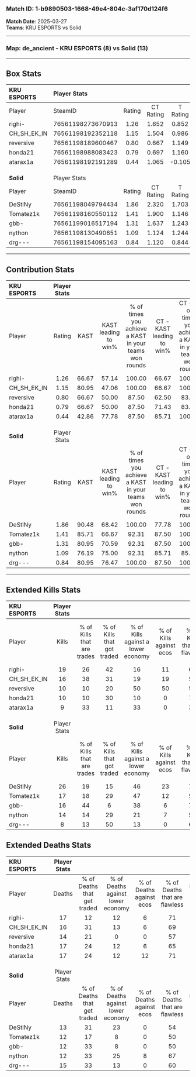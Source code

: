 ### Match ID: 1-b9890503-1668-49e4-804c-3af170d124f6  
**Match Date**: 2025-03-27  
**Teams**: KRU ESPORTS vs Solid  

---  

### **Map**: de_ancient - KRU ESPORTS (8) vs Solid (13)  
---  

## Box Stats  

| **KRU ESPORTS** | Player Stats      |        |           |          |       |       |       |         |        |      |     |
| :- | :- | :-: | :-: | :-: | :-: | :-: | :-: | :-: | :-: | :-: | :-: |
| Player          | SteamID           | Rating | CT Rating | T Rating | KAST  |  ADR  | Kills | Assists | Deaths | K/D  | HS% |
| righi-          | 76561198273670913 |  1.26  |   1.652   |  0.852   | 66.67 | 104.9 |  19   |    5    |   17   | 1.12 | 78  |
| CH_SH_EK_IN     | 76561198192352118 |  1.15  |   1.504   |  0.986   | 80.95 | 73.6  |  16   |    3    |   16   | 1.00 | 18  |
| reversive       | 76561198189600467 |  0.80  |   0.667   |  1.149   | 66.67 | 52.8  |  10   |    5    |   14   | 0.71 | 40  |
| honda21         | 76561198988083423 |  0.79  |   0.697   |  1.160   | 66.67 | 71.2  |  10   |    8    |   17   | 0.59 | 80  |
| atarax1a        | 76561198192191289 |  0.44  |   1.065   |  -0.105  | 42.86 | 37.5  |   9   |    2    |   17   | 0.53 | 22  |
|                 |                   |        |           |          |       |       |       |         |        |      |     |
|                 |                   |        |           |          |       |       |       |         |        |      |     |
|                 |                   |        |           |          |       |       |       |         |        |      |     |
| **Solid**       | Player Stats      |        |           |          |       |       |       |         |        |      |     |
| Player          | SteamID           | Rating | CT Rating | T Rating | KAST  |  ADR  | Kills | Assists | Deaths | K/D  | HS% |
| DeStlNy         | 76561198049794434 |  1.86  |   2.320   |  1.703   | 90.48 | 114.0 |  26   |    8    |   13   | 2.00 | 57  |
| Tomatez1k       | 76561198160550112 |  1.41  |   1.900   |  1.146   | 85.71 | 92.5  |  17   |    7    |   12   | 1.42 | 52  |
| gbb-            | 76561199016517194 |  1.31  |   1.637   |  1.243   | 80.95 | 86.1  |  16   |    6    |   12   | 1.33 | 43  |
| nython          | 76561198130490651 |  1.09  |   1.124   |  1.244   | 76.19 | 55.6  |  14   |    5    |   12   | 1.17 | 42  |
| drg---          | 76561198154095163 |  0.84  |   1.120   |  0.844   | 80.95 | 64.2  |   8   |    6    |   15   | 0.53 | 62  |
---  

## Contribution Stats  

| **KRU ESPORTS** | Player Stats |       |                      |                                                        |                           |                                                             |                          |                                                            |
| :- | :-: | :-: | :-: | :-: | :-: | :-: | :-: | :-: |
| Player          |    Rating    | KAST  | KAST leading to win% | % of times you achieve a KAST in your teams won rounds | CT - KAST leading to win% | CT - % of times you achieve a KAST in your teams won rounds | T - KAST leading to win% | T - % of times you achieve a KAST in your teams won rounds |
| righi-          |     1.26     | 66.67 |        57.14         |                         100.00                         |           66.67           |                           100.00                            |          40.00           |                           100.00                           |
| CH_SH_EK_IN     |     1.15     | 80.95 |        47.06         |                         100.00                         |           66.67           |                           100.00                            |          25.00           |                           100.00                           |
| reversive       |     0.80     | 66.67 |        50.00         |                         87.50                          |           62.50           |                            83.33                            |          33.33           |                           100.00                           |
| honda21         |     0.79     | 66.67 |        50.00         |                         87.50                          |           71.43           |                            83.33                            |          28.57           |                           100.00                           |
| atarax1a        |     0.44     | 42.86 |        77.78         |                         87.50                          |           85.71           |                           100.00                            |          50.00           |                           50.00                            |
|                 |              |       |                      |                                                        |                           |                                                             |                          |                                                            |
|                 |              |       |                      |                                                        |                           |                                                             |                          |                                                            |
|                 |              |       |                      |                                                        |                           |                                                             |                          |                                                            |
| **Solid**       | Player Stats |       |                      |                                                        |                           |                                                             |                          |                                                            |
| Player          |    Rating    | KAST  | KAST leading to win% | % of times you achieve a KAST in your teams won rounds | CT - KAST leading to win% | CT - % of times you achieve a KAST in your teams won rounds | T - KAST leading to win% | T - % of times you achieve a KAST in your teams won rounds |
| DeStlNy         |     1.86     | 90.48 |        68.42         |                         100.00                         |           77.78           |                           100.00                            |          60.00           |                           100.00                           |
| Tomatez1k       |     1.41     | 85.71 |        66.67         |                         92.31                          |           87.50           |                           100.00                            |          50.00           |                           83.33                            |
| gbb-            |     1.31     | 80.95 |        70.59         |                         92.31                          |           87.50           |                           100.00                            |          55.56           |                           83.33                            |
| nython          |     1.09     | 76.19 |        75.00         |                         92.31                          |           85.71           |                            85.71                            |          66.67           |                           100.00                           |
| drg---          |     0.84     | 80.95 |        76.47         |                         100.00                         |           87.50           |                           100.00                            |          66.67           |                           100.00                           |
---  

## Extended Kills Stats  

| **KRU ESPORTS** | Player Stats |                            |                            |                                    |                         |                              |                                 |                                       |                    |           |
| :- | :-: | :-: | :-: | :-: | :-: | :-: | :-: | :-: | :-: | :-: |
| Player          |    Kills     | % of Kills that are trades | % of Kills that got traded | % of Kills against a lower economy | % of Kills against ecos | % of Kills that are flawless | % of Kills that are close duels | % of Kills that are assisted by flash | Pistol Round Kills | AWP Kills |
| righi-          |      19      |             26             |             42             |                 16                 |           11            |              63              |               11                |                   0                   |         0          |     5     |
| CH_SH_EK_IN     |      16      |             38             |             31             |                 19                 |           19            |              56              |                0                |                   0                   |         0          |     0     |
| reversive       |      10      |             10             |             20             |                 50                 |           50            |              50              |                0                |                   0                   |         0          |     0     |
| honda21         |      10      |             10             |             30             |                 10                 |            0            |              70              |               10                |                   0                   |         0          |     4     |
| atarax1a        |      9       |             33             |             11             |                 33                 |            0            |              33              |               11                |                   0                   |         1          |     1     |
|                 |              |                            |                            |                                    |                         |                              |                                 |                                       |                    |           |
|                 |              |                            |                            |                                    |                         |                              |                                 |                                       |                    |           |
|                 |              |                            |                            |                                    |                         |                              |                                 |                                       |                    |           |
| **Solid**       | Player Stats |                            |                            |                                    |                         |                              |                                 |                                       |                    |           |
| Player          |    Kills     | % of Kills that are trades | % of Kills that got traded | % of Kills against a lower economy | % of Kills against ecos | % of Kills that are flawless | % of Kills that are close duels | % of Kills that are assisted by flash | Pistol Round Kills | AWP Kills |
| DeStlNy         |      26      |             19             |             15             |                 46                 |           23            |              73              |                0                |                   0                   |         0          |     1     |
| Tomatez1k       |      17      |             18             |             29             |                 47                 |           12            |              59              |                0                |                   0                   |         0          |     0     |
| gbb-            |      16      |             44             |             6              |                 38                 |            6            |              75              |                6                |                  19                   |         0          |     0     |
| nython          |      14      |             14             |             29             |                 21                 |            7            |              57              |                7                |                   0                   |         4          |     1     |
| drg---          |      8       |             13             |             50             |                 13                 |            0            |              63              |                0                |                   0                   |         0          |     0     |
## Extended Deaths Stats  

| **KRU ESPORTS** | Player Stats |                             |                                   |                          |                               |                            |                           |               |
| :- | :-: | :-: | :-: | :-: | :-: | :-: | :-: | :-: |
| Player          |    Deaths    | % of Deaths that get traded | % of Deaths against lower economy | % of Deaths against ecos | % of Deaths that are flawless | % of Deaths that are close | % of Deaths while blinded | Deaths to AWP |
| righi-          |      17      |             12              |                12                 |            6             |              71               |             6              |             6             |       1       |
| CH_SH_EK_IN     |      16      |             31              |                13                 |            6             |              69               |             0              |             6             |       1       |
| reversive       |      14      |             21              |                 0                 |            0             |              57               |             0              |             0             |       1       |
| honda21         |      17      |             24              |                12                 |            6             |              65               |             6              |             6             |       0       |
| atarax1a        |      17      |             24              |                12                 |            12            |              71               |             0              |             0             |       1       |
|                 |              |                             |                                   |                          |                               |                            |                           |               |
|                 |              |                             |                                   |                          |                               |                            |                           |               |
|                 |              |                             |                                   |                          |                               |                            |                           |               |
| **Solid**       | Player Stats |                             |                                   |                          |                               |                            |                           |               |
| Player          |    Deaths    | % of Deaths that get traded | % of Deaths against lower economy | % of Deaths against ecos | % of Deaths that are flawless | % of Deaths that are close | % of Deaths while blinded | Deaths to AWP |
| DeStlNy         |      13      |             31              |                23                 |            0             |              54               |             8              |             0             |       0       |
| Tomatez1k       |      12      |             17              |                 8                 |            0             |              50               |             0              |             0             |       0       |
| gbb-            |      12      |             33              |                 8                 |            0             |              50               |             8              |             0             |       0       |
| nython          |      12      |             33              |                25                 |            8             |              67               |             0              |             0             |       1       |
| drg---          |      15      |             33              |                13                 |            0             |              60               |             13             |             0             |       0       |
